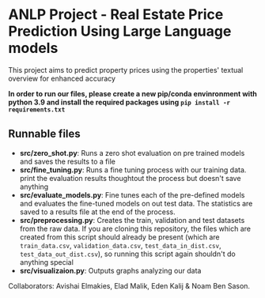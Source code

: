 # ANLP Project - Real Estate Price Prediction Using Large Language models
This project aims to predict property prices using the properties' textual overview for enhanced accuracy

**In order to run our files, please create a new pip/conda envinronment with python 3.9 and install the required packages using `pip install -r requirements.txt`**

## Runnable files
- **src/zero_shot.py**: Runs a zero shot evaluation on pre trained models and saves the results to a file
- **src/fine_tuning.py**: Runs a fine tuning process with our training data. print the evaluation results thoughtout the process but doesn't save anything
- **src/evaluate_models.py**: Fine tunes each of the pre-defined models and evaluates the fine-tuned models on out test data. The statistics are saved to a results file at the end of the process.
- **src/preprocessing.py**: Creates the train, validation and test datasets from the raw data. If you are cloning this repository, the files which are created from this script should already be present (which are `train_data.csv`, `validation_data.csv`, `test_data_in_dist.csv`, `test_data_out_dist.csv`), so running this script again shouldn't do anything special
- **src/visualizaion.py**: Outputs graphs analyzing our data

Collaborators: Avishai Elmakies, Elad Malik, Eden Kalij & Noam Ben Sason.

